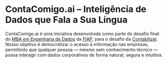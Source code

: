 # ContaComigo.ai – Inteligência de Dados que Fala a Sua Língua
ContaComigo.ai é uma iniciativa desenvolvida como parte do desafio final do [MBA em Engenharia de Dados](https://www.fiap.com.br/mba/mba-em-engenharia-de-dados/) da [FIAP](https://www.fiap.com.br/), para o desafio da [Contabilizei](https://www.contabilizei.com.br/). Nosso objetivo é democratizar o acesso à informação nas empresas, permitindo que qualquer pessoa — mesmo sem conhecimento técnico — possa interagir com dados corporativos de forma natural, segura e intuitiva.
